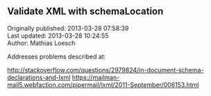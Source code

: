 ## Validate XML with schemaLocation  
Originally published: 2013-03-28 07:58:39  
Last updated: 2013-03-28 10:24:55  
Author: Mathias Loesch  
  
Addresses problems described at:
 
http://stackoverflow.com/questions/2979824/in-document-schema-declarations-and-lxml
https://mailman-mail5.webfaction.com/pipermail/lxml/2011-September/006153.html
